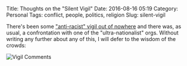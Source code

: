 Title: Thoughts on the "Silent Vigil"
Date: 2016-08-16 05:19
Category: Personal
Tags: conflict, people, politics, religion
Slug: silent-vigil

There's been some ["anti-racist" vigil out of nowhere][1] and there was, as 
usual, a confrontation with one of the "ultra-nationalist" orgs. Without writing 
any further about any of this, I will defer to the wisdom of the crowds:

![Vigil Comments]({filename}/images/vigil-comments.png)

[1]: https://facebook.com/BBCSinhala/videos/677749315716153/
